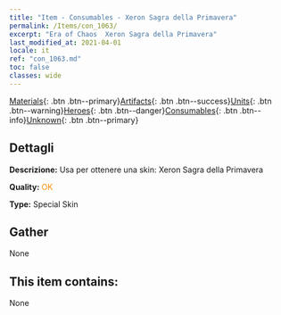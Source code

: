 ```yaml
---
title: "Item - Consumables - Xeron Sagra della Primavera"
permalink: /Items/con_1063/
excerpt: "Era of Chaos  Xeron Sagra della Primavera"
last_modified_at: 2021-04-01
locale: it
ref: "con_1063.md"
toc: false
classes: wide
---
```

 [Materials](/it/Items/){: .btn .btn--primary}[Artifacts](/it/Items/Artifacts/){: .btn .btn--success}[Units](/it/Items/Units/){: .btn .btn--warning}[Heroes](/it/Items/Heroes/){: .btn .btn--danger}[Consumables](/it/Items/Consumables/){: .btn .btn--info}[Unknown](/it/Items/Unknown/){: .btn .btn--primary}

## Dettagli
 **Descrizione:** Usa per ottenere una skin: Xeron Sagra della Primavera

 **Quality:** <span style="color: #FF8C00">OK</span>

 **Type:** Special Skin

## Gather

  None

## This item contains:

  None

